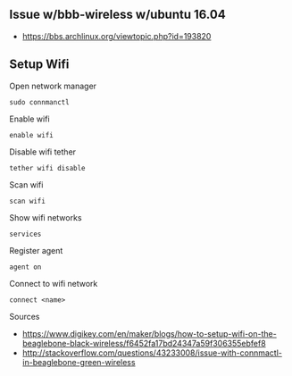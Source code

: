## Issue w/bbb-wireless w/ubuntu 16.04
- https://bbs.archlinux.org/viewtopic.php?id=193820

## Setup Wifi
Open network manager
```
sudo connmanctl
```
Enable wifi
```
enable wifi
```
Disable wifi tether
```
tether wifi disable
```
Scan wifi
```
scan wifi
```
Show wifi networks
```
services
```
Register agent
```
agent on
```
Connect to wifi network
```
connect <name>
```

Sources
- https://www.digikey.com/en/maker/blogs/how-to-setup-wifi-on-the-beaglebone-black-wireless/f6452fa17bd24347a59f306355ebfef8
- http://stackoverflow.com/questions/43233008/issue-with-connmactl-in-beaglebone-green-wireless
